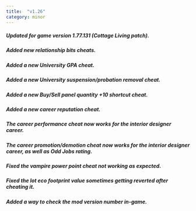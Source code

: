 ```yaml
---
title:  "v1.26"
category: minor
---
```

##### Updated for game version 1.77.131 (Cottage Living patch).
##### Added new relationship bits cheats.
##### Added a new University GPA cheat.
##### Added a new University suspension/probation removal cheat.
##### Added a new Buy/Sell panel quantity +10 shortcut cheat.
##### Added a new career reputation cheat.
##### The career performance cheat now works for the interior designer career.
##### The career promotion/demotion cheat now works for the interior designer career, as well as Odd Jobs rating.
##### Fixed the vampire power point cheat not working as expected.
##### Fixed the lot eco footprint value sometimes getting reverted after cheating it.
##### Added a way to check the mod version number in-game.
